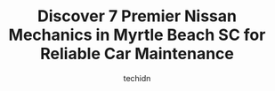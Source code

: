 ---
layout: ampstory
image: https://images.unsplash.com/photo-1594420307681-9abf0349f8e2?ixlib=rb-4.0.3&ixid=MnwxMjA3fDB8MHxwaG90by1wYWdlfHx8fGVufDB8fHx8&auto=format&fit=crop&w=640&h=853&q=80
author: techidn
featured: false
description: Looking for reliable and skilled Nissan Mechanic in Myrtle Beach SC, USA? Your search ends here with the 7 best Nissan Mechanic in town. With their expertise and commitment to delivering exc
title: Discover 7 Premier Nissan Mechanics in Myrtle Beach SC for Reliable Car Maintenance
cover:
   title: Discover 7 Premier Nissan Mechanics in Myrtle Beach SC for Reliable Car Maintenance
   subtitle: Rickpate
   background: https://images.unsplash.com/photo-1594420307681-9abf0349f8e2?ixlib=rb-4.0.3&ixid=MnwxMjA3fDB8MHxwaG90by1wYWdlfHx8fGVufDB8fHx8&auto=format&fit=crop&w=640&h=853&q=80

pages: 
 - layout: thirds
   top: <h1>#1 C & G Auto & Truck</h1>
   bottom: "<p>Scott & team did not disappoint! Absolutely wonderful experience with one of our trucks. We will be using C&G for all of our fleet maintenance and repairs for all of our </p>"
   background: https://www.knot35.com/toplist/wp-content/uploads/2023/06/best-nissan-mechanic-1-in-myrtle-beach-sc-1685836283.jpeg
   backgroundblur: true
 - layout: thirds
   top: <h1>#2 Autocare Services LLC</h1>
   bottom: "<p>1900-B Mr. Joe White Ave, Myrtle Beach, SC 29577, United States</p>"
   background: https://www.knot35.com/toplist/wp-content/uploads/2023/06/best-nissan-mechanic-2-in-myrtle-beach-sc-1685836284.jpeg
   cta:
      link: https://www.knot35.com/toplist/discover-7-premier-nissan-mechanics-in-myrtle-beach-sc-for-reliable-car-maintenance/
      text: Discover 7 Premier Nissan Mechanics in Myrtle Beach SC for Reliable Car Maintenance
 - layout: thirds
   top: <h1>#3 Turn Key Auto Repair</h1>
   bottom: "<p>1216 Port Dr, Myrtle Beach, SC 29577, United States</p>"
   background: https://www.knot35.com/toplist/wp-content/uploads/2023/06/best-nissan-mechanic-3-in-myrtle-beach-sc-1685836284.jpeg
   cta:
      link: https://www.knot35.com/toplist/discover-7-premier-nissan-mechanics-in-myrtle-beach-sc-for-reliable-car-maintenance/
      text: Discover 7 Premier Nissan Mechanics in Myrtle Beach SC for Reliable Car Maintenance
 - layout: thirds
   top: <h1>#4 Browns Car Care Center</h1>
   bottom: "<p>319 Holly Cir, Myrtle Beach, SC 29588, United States</p>"
   background: https://images.unsplash.com/photo-1615749413727-825b59a857b5?ixlib=rb-4.0.3&ixid=MnwxMjA3fDB8MHxwaG90by1wYWdlfHx8fGVufDB8fHx8&auto=format&fit=crop&w=640&h=853&q=80
   cta:
      link: https://www.knot35.com/toplist/discover-7-premier-nissan-mechanics-in-myrtle-beach-sc-for-reliable-car-maintenance/
      text: Discover 7 Premier Nissan Mechanics in Myrtle Beach SC for Reliable Car Maintenance
 - layout: thirds
   top: <h1>#5 Larrys Auto Clinic Inc.</h1>
   bottom: "<p>4719 Northgate Blvd, Myrtle Beach, SC 29577, United States</p>"
   background: https://images.unsplash.com/photo-1510906594845-bc082582c8cc?ixlib=rb-4.0.3&ixid=MnwxMjA3fDB8MHxwaG90by1wYWdlfHx8fGVufDB8fHx8&auto=format&fit=crop&w=640&h=853&q=80
   cta:
      link: https://www.knot35.com/toplist/discover-7-premier-nissan-mechanics-in-myrtle-beach-sc-for-reliable-car-maintenance/
      text: Discover 7 Premier Nissan Mechanics in Myrtle Beach SC for Reliable Car Maintenance
 - layout: thirds
   top: <h1>#6 AutoCare Specialists</h1>
   bottom: "<p>562 Robert M Grissom Pkwy, Myrtle Beach, SC 29577, United States</p>"
   background: https://images.unsplash.com/photo-1531169509526-f8f1fdaa4a67?ixlib=rb-4.0.3&ixid=MnwxMjA3fDB8MHxwaG90by1wYWdlfHx8fGVufDB8fHx8&auto=format&fit=crop&w=640&h=853&q=80
   cta:
      link: https://www.knot35.com/toplist/discover-7-premier-nissan-mechanics-in-myrtle-beach-sc-for-reliable-car-maintenance/
      text: Discover 7 Premier Nissan Mechanics in Myrtle Beach SC for Reliable Car Maintenance
 - layout: thirds
   top: <h1>#7 Grand Strand Nissan Service</h1>
   bottom: "<p>4701 US-501, Myrtle Beach, SC 29579, United States</p>"
   background: https://images.unsplash.com/photo-1618005182384-a83a8bd57fbe?ixlib=rb-4.0.3&ixid=MnwxMjA3fDB8MHxwaG90by1wYWdlfHx8fGVufDB8fHx8&auto=format&fit=crop&w=640&h=853&q=80
   cta:
      link: https://www.knot35.com/toplist/discover-7-premier-nissan-mechanics-in-myrtle-beach-sc-for-reliable-car-maintenance/
      text: Discover 7 Premier Nissan Mechanics in Myrtle Beach SC for Reliable Car Maintenance
 - layout: thirds
   middle: Continue reading...
   background: https://images.unsplash.com/photo-1527067829737-402993088e6b?ixlib=rb-4.0.3&ixid=MnwxMjA3fDB8MHxwaG90by1wYWdlfHx8fGVufDB8fHx8&auto=format&fit=crop&w=640&h=853&q=80
   cta:
      link: https://www.knot35.com/toplist/discover-7-premier-nissan-mechanics-in-myrtle-beach-sc-for-reliable-car-maintenance/
      text: Discover 7 Premier Nissan Mechanics in Myrtle Beach SC for Reliable Car Maintenance
      
---